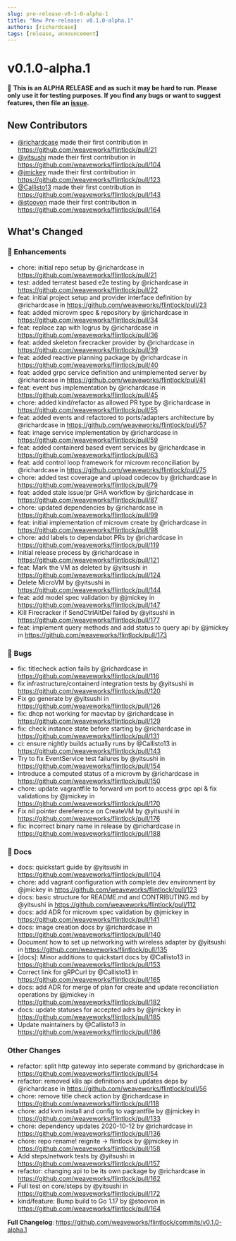 ```yaml
---
slug: pre-release-v0-1-0-alpha-1
title: "New Pre-release: v0.1.0-alpha.1"
authors: [richardcase]
tags: [release, announcement]
---
```


# v0.1.0-alpha.1

🚨 **This is an ALPHA RELEASE and as such it may be hard to run. Please only use it for testing purposes. If you find any bugs or want to suggest features, then file an [issue](https://github.com/weaveworks/flintlock/issues/new/choose).**

## New Contributors

* [@richardcase][richardcase] made their first contribution in https://github.com/weaveworks/flintlock/pull/21
* [@yitsushi][yitsushi] made their first contribution in https://github.com/weaveworks/flintlock/pull/104
* [@jmickey][jmickey] made their first contribution in https://github.com/weaveworks/flintlock/pull/123
* [@Callisto13][Callisto13] made their first contribution in https://github.com/weaveworks/flintlock/pull/143
* [@stoovon][stoovon] made their first contribution in https://github.com/weaveworks/flintlock/pull/164

[richardcase]: https://github.com/richardcase
[yitsushi]: https://github.com/yitsushi
[jmickey]: https://github.com/jmickey
[Callisto13]: https://github.com/Callisto13
[stoovon]: https://github.com/stoovon

<!--truncate-->

## What's Changed

### 🚀 Enhancements

* chore: initial repo setup by @richardcase in https://github.com/weaveworks/flintlock/pull/21
* test: added terratest based e2e testing by @richardcase in https://github.com/weaveworks/flintlock/pull/22
* feat: initial project setup and provider interface definition  by @richardcase in https://github.com/weaveworks/flintlock/pull/23
* feat: added microvm spec & repository by @richardcase in https://github.com/weaveworks/flintlock/pull/34
* feat: replace zap with logrus by @richardcase in https://github.com/weaveworks/flintlock/pull/36
* feat: added skeleton firecracker provider by @richardcase in https://github.com/weaveworks/flintlock/pull/39
* feat: added reactive planning package by @richardcase in https://github.com/weaveworks/flintlock/pull/40
* feat: added grpc service definition and unimplemented server by @richardcase in https://github.com/weaveworks/flintlock/pull/41
* feat: event bus implementation by @richardcase in https://github.com/weaveworks/flintlock/pull/45
* chore: added kind/refactor as allowed PR type by @richardcase in https://github.com/weaveworks/flintlock/pull/55
* feat: added events and refactored to ports/adapters architecture by @richardcase in https://github.com/weaveworks/flintlock/pull/57
* feat: image service implementation by @richardcase in https://github.com/weaveworks/flintlock/pull/59
* feat: added containerd based event services by @richardcase in https://github.com/weaveworks/flintlock/pull/63
* feat: add control loop framework for microvm reconciliation by @richardcase in https://github.com/weaveworks/flintlock/pull/75
* chore: added test coverage and upload codecov by @richardcase in https://github.com/weaveworks/flintlock/pull/79
* feat: added stale issue/pr GHA workflow by @richardcase in https://github.com/weaveworks/flintlock/pull/87
* chore: updated dependencies by @richardcase in https://github.com/weaveworks/flintlock/pull/99
* feat: initial implementation of microvm create by @richardcase in https://github.com/weaveworks/flintlock/pull/98
* chore: add labels to dependabot PRs by @richardcase in https://github.com/weaveworks/flintlock/pull/119
* Initial release process by @richardcase in https://github.com/weaveworks/flintlock/pull/121
* feat: Mark the VM as deleted by @yitsushi in https://github.com/weaveworks/flintlock/pull/124
* Delete MicroVM by @yitsushi in https://github.com/weaveworks/flintlock/pull/144
* feat: add model spec validation by @jmickey in https://github.com/weaveworks/flintlock/pull/147
* Kill Firecracker if SendCtrlAltDel failed by @yitsushi in https://github.com/weaveworks/flintlock/pull/177
* feat: implement query methods and add status to query api by @jmickey in https://github.com/weaveworks/flintlock/pull/173

### 🐛 Bugs

* fix: titlecheck action fails by @richardcase in https://github.com/weaveworks/flintlock/pull/116
* fix infrastructure/containerd integration tests by @yitsushi in https://github.com/weaveworks/flintlock/pull/120
* Fix go generate by @yitsushi in https://github.com/weaveworks/flintlock/pull/126
* fix: dhcp not working for macvtap by @richardcase in https://github.com/weaveworks/flintlock/pull/129
* fix: check instance state before starting by @richardcase in https://github.com/weaveworks/flintlock/pull/131
* ci: ensure nightly builds actually runs by @Callisto13 in https://github.com/weaveworks/flintlock/pull/143
* Try to fix EventService test failures by @yitsushi in https://github.com/weaveworks/flintlock/pull/154
* Introduce a computed status of a microvm by @richardcase in https://github.com/weaveworks/flintlock/pull/150
* chore: update vagrantfile to forward vm port to access grpc api & fix validations by @jmickey in https://github.com/weaveworks/flintlock/pull/170
* Fix nil pointer dereference on CreateVM by @yitsushi in https://github.com/weaveworks/flintlock/pull/176
* fix: incorrect binary name in release by @richardcase in https://github.com/weaveworks/flintlock/pull/188

### 📖 Docs

* docs: quickstart guide by @yitsushi in https://github.com/weaveworks/flintlock/pull/104
* chore: add vagrant configuration with complete dev environment by @jmickey in https://github.com/weaveworks/flintlock/pull/123
* docs: basic structure for README.md and CONTRIBUTING.md by @yitsushi in https://github.com/weaveworks/flintlock/pull/112
* docs: add ADR for microvm spec validation by @jmickey in https://github.com/weaveworks/flintlock/pull/141
* docs: image creation docs by @richardcase in https://github.com/weaveworks/flintlock/pull/140
* Document how to set up networking with wireless adapter by @yitsushi in https://github.com/weaveworks/flintlock/pull/135
* [docs]: Minor additions to quickstart docs by @Callisto13 in https://github.com/weaveworks/flintlock/pull/153
* Correct link for gRPCurl by @Callisto13 in https://github.com/weaveworks/flintlock/pull/165
* docs: add ADR for merge of plan for create and update reconciliation operations by @jmickey in https://github.com/weaveworks/flintlock/pull/182
* docs: update statuses for accepted adrs by @jmickey in https://github.com/weaveworks/flintlock/pull/185
* Update maintainers by @Callisto13 in https://github.com/weaveworks/flintlock/pull/186

### Other Changes

* refactor: split http gateway into seperate command by @richardcase in https://github.com/weaveworks/flintlock/pull/54
* refactor: removed k8s api definitions and updates deps by @richardcase in https://github.com/weaveworks/flintlock/pull/56
* chore: remove title check action by @richardcase in https://github.com/weaveworks/flintlock/pull/118
* chore: add kvm install and config to vagrantfile by @jmickey in https://github.com/weaveworks/flintlock/pull/133
* chore: dependency updates 2020-10-12 by @richardcase in https://github.com/weaveworks/flintlock/pull/136
* chore: repo rename! reignite -> flintlock by @jmickey in https://github.com/weaveworks/flintlock/pull/158
* Add steps/network tests by @yitsushi in https://github.com/weaveworks/flintlock/pull/157
* refactor: changing api to be its own package by @richardcase in https://github.com/weaveworks/flintlock/pull/162
* Full test on core/steps by @yitsushi in https://github.com/weaveworks/flintlock/pull/172
* kind/feature: Bump build to Go 1.17 by @stoovon in https://github.com/weaveworks/flintlock/pull/164

**Full Changelog**: https://github.com/weaveworks/flintlock/commits/v0.1.0-alpha.1
